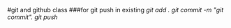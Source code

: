 #git and github class
###for git push in existing
*git add .*
*git commit -m "git commit".*
*git push*

